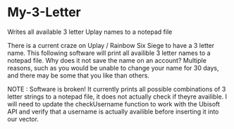 # My-3-Letter
Writes all available 3 letter Uplay names to a notepad file


There is a current craze on Uplay / Rainbow Six Siege to have a 3 letter name. This following software will print all availible 3 letter names to a notepad file. 
Why does it not save the name on an account? Multiple reasons, such as you would be unable to change your name for 30 days, and there may be some that you like than others.

NOTE : Software is broken! It currently prints all possible combinations of 3 letter strings to a notepad file, it does not actually check if theyre availible. 
I will need to update the checkUsername function to work with the Ubisoft API and verify that a username is actually availible before inserting it into our vector.
